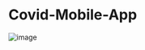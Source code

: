 # Covid-Mobile-App

![image](https://user-images.githubusercontent.com/118747071/228886887-5c521160-34d6-499f-b561-1dccfef3fb7a.jpeg)
